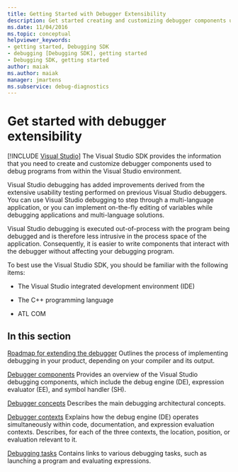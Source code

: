 ```yaml
---
title: Getting Started with Debugger Extensibility
description: Get started creating and customizing debugger components used to debug programs from within the Visual Studio environment.
ms.date: 11/04/2016
ms.topic: conceptual
helpviewer_keywords:
- getting started, Debugging SDK
- debugging [Debugging SDK], getting started
- Debugging SDK, getting started
author: maiak
ms.author: maiak
manager: jmartens
ms.subservice: debug-diagnostics
---
```

# Get started with debugger extensibility

 [!INCLUDE [Visual Studio](~/includes/applies-to-version/vs-windows-only.md)]
The Visual Studio SDK provides the information that you need to create and customize debugger components used to debug programs from within the Visual Studio environment.

 Visual Studio debugging has added improvements derived from the extensive usability testing performed on previous Visual Studio debuggers. You can use Visual Studio debugging to step through a multi-language application, or you can implement on-the-fly editing of variables while debugging applications and multi-language solutions.

 Visual Studio debugging is executed out-of-process with the program being debugged and is therefore less intrusive in the process space of the application. Consequently, it is easier to write components that interact with the debugger without affecting your debugging program.

 To best use the Visual Studio SDK, you should be familiar with the following items:

- The Visual Studio integrated development environment (IDE)

- The C++ programming language

- ATL COM

## In this section
 [Roadmap for extending the debugger](../../extensibility/debugger/roadmap-for-extending-the-debugger.md)
 Outlines the process of implementing debugging in your product, depending on your compiler and its output.

 [Debugger components](../../extensibility/debugger/debugger-components.md)
 Provides an overview of the Visual Studio debugging components, which include the debug engine (DE), expression evaluator (EE), and symbol handler (SH).

 [Debugger concepts](../../extensibility/debugger/debugger-concepts.md)
 Describes the main debugging architectural concepts.

 [Debugger contexts](../../extensibility/debugger/debugger-contexts.md)
 Explains how the debug engine (DE) operates simultaneously within code, documentation, and expression evaluation contexts. Describes, for each of the three contexts, the location, position, or evaluation relevant to it.

 [Debugging tasks](../../extensibility/debugger/debugging-tasks.md)
 Contains links to various debugging tasks, such as launching a program and evaluating expressions.
